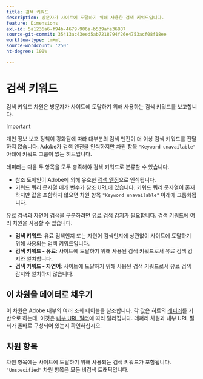 ```yaml
---
title: 검색 키워드
description: 방문자가 사이트에 도달하기 위해 사용한 검색 키워드입니다.
feature: Dimensions
exl-id: 5a1236a6-f94b-4679-906a-b539afe36887
source-git-commit: 35413ac43eed5ab7218794f26e4753acf08f18ee
workflow-type: tm+mt
source-wordcount: '250'
ht-degree: 100%

---
```


# 검색 키워드

검색 키워드 차원은 방문자가 사이트에 도달하기 위해 사용하는 검색 키워드를 보고합니다.

>[!IMPORTANT]
>
>개인 정보 보호 정책이 강화됨에 따라 대부분의 검색 엔진이 더 이상 검색 키워드를 전달하지 않습니다. Adobe가 검색 엔진을 인식하지만 차원 항목 `"Keyword unavailable"` 아래에 키워드 그룹이 없는 히트입니다.

레퍼러는 다음 두 항목을 모두 충족해야 검색 키워드로 분류할 수 있습니다.

* 참조 도메인이 Adobe에 의해 유효한 [검색 엔진](search-engine.md)으로 인식됩니다.
* 키워드 쿼리 문자열 매개 변수가 참조 URL에 있습니다. 키워드 쿼리 문자열이 존재하지만 값을 포함하지 않으면 차원 항목 `"Keyword unavailable"` 아래에 그룹화됩니다.

유료 검색과 자연어 검색을 구분하려면 [유료 검색 감지](/help/admin/admin/paid-search-detection/paid-search-detection.md)가 필요합니다. 검색 키워드에 여러 차원을 사용할 수 있습니다.

* **검색 키워드**: 유료 검색인지 또는 자연어 검색인지에 상관없이 사이트에 도달하기 위해 사용되는 검색 키워드입니다.
* **검색 키워드 - 유료**: 사이트에 도달하기 위해 사용된 검색 키워드로서 유료 검색 감지와 일치합니다.
* **검색 키워드 - 자연어**: 사이트에 도달하기 위해 사용된 검색 키워드로서 유료 검색 감지와 일치하지 않습니다.

## 이 차원을 데이터로 채우기

이 차원은 Adobe 내부의 여러 조회 테이블을 참조합니다. 각 값은 히트의 [레퍼러](referrer.md)를 기반으로 하는데, 이것은 [내부 URL 필터](/help/admin/admin/internal-url-filter-admin.md)에 따라 달라집니다. 레퍼러 차원과 내부 URL 필터가 올바로 구성되어 있는지 확인하십시오.

## 차원 항목

차원 항목에는 사이트에 도달하기 위해 사용되는 검색 키워드가 포함됩니다. `"Unspecified"` 차원 항목은 모든 비검색 트래픽입니다.
